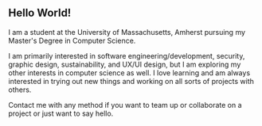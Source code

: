 ## Hello World!

I am a student at the University of Massachusetts, Amherst pursuing my Master's Degree in Computer Science. 

I am primarily interested in software engineering/development, security, graphic design, sustainability, and UX/UI design, but I am exploring my other interests in computer science as well. I love learning and am always interested in trying out new things and working on all sorts of projects with others.

Contact me with any method if you want to team up or collaborate on a project or just want to say hello. 
